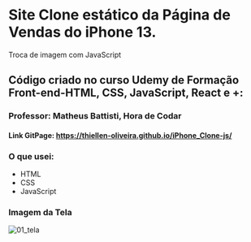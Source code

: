 # Site Clone estático da Página de Vendas do iPhone 13. 
Troca de imagem com JavaScript
## Código criado no curso Udemy de Formação Front-end-HTML, CSS, JavaScript, React e +:
### Professor: Matheus Battisti, Hora de Codar
#### Link GitPage:  https://thiellen-oliveira.github.io/iPhone_Clone-js/

### O que usei:
- HTML
- CSS
- JavaScript

### Imagem da Tela
![01_tela](https://github.com/Thiellen-Oliveira/iPhone_Clone-js/assets/43323305/00e419b9-67f3-4446-8be1-1f95f93a2ce6)

